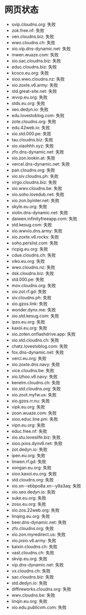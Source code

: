 # 网页状态
- svip.cloudns.org: 失败
- zok.free.nf: 失败
- ven.cloudns.biz: 失败
- wwo.cloudns.ch: 失败
- xio.vip.dns-dynamic.net: 失败
- inwen.wuaze.com: 失败
- xio.sac.cloudns.biz: 失败
- educ.cloudns.biz: 失败
- kcoco.eu.org: 失败
- xioo.wwo.cloudns.nz: 失败
- xio.zoxte.v6.army: 失败
- std.great-site.net: 失败
- wvvp.eu.org: 失败
- stds.eu.org: 失败
- xeo.dedyn.io: 失败
- edu.lovestoblog.com: 失败
- zote.cloudns.org: 失败
- edu.42web.io: 失败
- xio.std.000.pe: 失败
- tau.cloudns.biz: 失败
- xio.xiaohhh.xyz: 失败
- zfo.dns-dynamic.net: 失败
- xio.zon.lookin.at: 失败
- vercel.dns-dynamic.net: 失败
- pan.cloudns.org: 失败
- xio.siv.cloudns.ph: 失败
- virgo.cloudns.biz: 失败
- xio.wwv.cloudns.be: 失败
- xio.soho.lovedub.net: 失败
- xio.zon.byinter.net: 失败
- skyle.eu.org: 失败
- xiolin.dns-dynamic.net: 失败
- daiwen.infinityfreeapp.com: 失败
- std.kesug.com: 失败
- xio.wwvio.dns.army: 失败
- xio.zoxte.v6.rocks: 失败
- soho.perslist.com: 失败
- ricpig.eu.org: 失败
- cdue.cloudns.ch: 失败
- viko.eu.org: 失败
- wwo.cloudns.nz: 失败
- dsk.cloudns.biz: 失败
- std.000.pe: 失败
- mov.cloudns.org: 失败
- xio.zot.rf.gd: 失败
- siv.cloudns.ph: 失败
- xio.gzos.link: 失败
- wonder.dynx.me: 失败
- xio.std.kesug.com: 失败
- ipzo.eu.org: 失败
- kaxoi.eu.org: 失败
- xio.zoten.onflashdrive.app: 失败
- xio.std.cloudns.ch: 失败
- chatz.lovestoblog.com: 失败
- fox.dns-dynamic.net: 失败
- vercl.eu.org: 失败
- xio.zoxte.dns.navy: 失败
- vice.cloudns.be: 失败
- xio.lzhoo.v6.navy: 失败
- kenelm.cloudns.ch: 失败
- xio.std.cloudns.org: 失败
- xio.zoot.myfw.us: 失败
- xio.gzos.rr.nu: 失败
- vipk.eu.org: 失败
- zoon.wuaze.com: 失败
- xioo.educ.line.pm: 失败
- vipn.eu.org: 失败
- educ.free.nf: 失败
- xio.stu.loveslife.biz: 失败
- xioo.jxios.dynv6.net: 失败
- zot.dedyn.io: 失败
- ipen.eu.org: 失败
- linwen.rf.gd: 失败
- xongan.eu.org: 失败
- xioo.kaxoi.eu.org: 失败
- std.cloudns.org: 失败
- xio.xn--ebbpo8a.xn--y9a3aq: 失败
- xio.xeo.dedyn.io: 失败
- suke.eu.org: 失败
- zosx.eu.org: 失败
- xio.zos.22web.org: 失败
- linqing.eu.org: 失败
- beer.dns-dynamic.net: 失败
- zfo.cloudns.org: 失败
- xio.zon.myredirect.us: 失败
- xio.jxsio.v6.army: 失败
- kaixin.cloudns.ch: 失败
- vast.cloudns.ch: 失败
- skvip.eu.org: 失败
- vip.dns-dynamic.net: 失败
- vx.cloudns.ch: 失败
- sac.cloudns.biz: 失败
- std.dedyn.io: 失败
- diffireworks.cloudns.org: 失败
- wwv.cloudns.be: 失败
- linqin.eu.org: 失败
- xio.edu.publicvm.com: 失败
